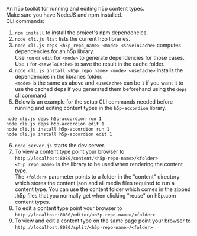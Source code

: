 An h5p toolkit for running and editing h5p content types.  
Make sure you have NodeJS and npm installed.  
CLI commands:
1. `npm install` to install the project's npm dependencies.
2. `node cli.js list` lists the current h5p libraries.
3. `node cli.js deps <h5p_repo_name> <mode> <saveToCache>` computes dependencies for an h5p library.  
Use `run` or `edit` for `<mode>` to generate dependencies for those cases.  
Use `1` for `<saveToCache>` to save the result in the cache folder.
4. `node cli.js install <h5p_repo_name> <mode> <useCache>` installs the dependencies in the libraries folder.  
`<mode>` is the same as above and `<useCache>` can be `1` if you want it to use the cached deps if you generated them beforehand using the `deps` cli command.
5. Below is an example for the setup CLI commands needed before running and editing content types in the `h5p-accordion` library.
```
node cli.js deps h5p-accordion run 1
node cli.js deps h5p-accordion edit 1
node cli.js install h5p-accordion run 1
node cli.js install h5p-accordion edit 1
```
6. `node server.js` starts the dev server.
7. To view a content type point your browser to  
`http://localhost:8080/content/<h5p-repo-name>/<folder>`  
`<h5p_repo_name>` is the library to be used when rendering the content type.  
The `<folder>` parameter points to a folder in the "content" directory which stores the content.json and all media files required to run a content type. You can use the content folder which comes in the zipped .h5p files that you normally get when clicking "reuse" on h5p.com content types.
8. To edit a content type point your browser to  
`http://localhost:8080/editor/<h5p-repo-name>/<folder>`
9. To view and edit a content type on the same page point your browser to  
`http://localhost:8080/split/<h5p-repo-name>/<folder>`
